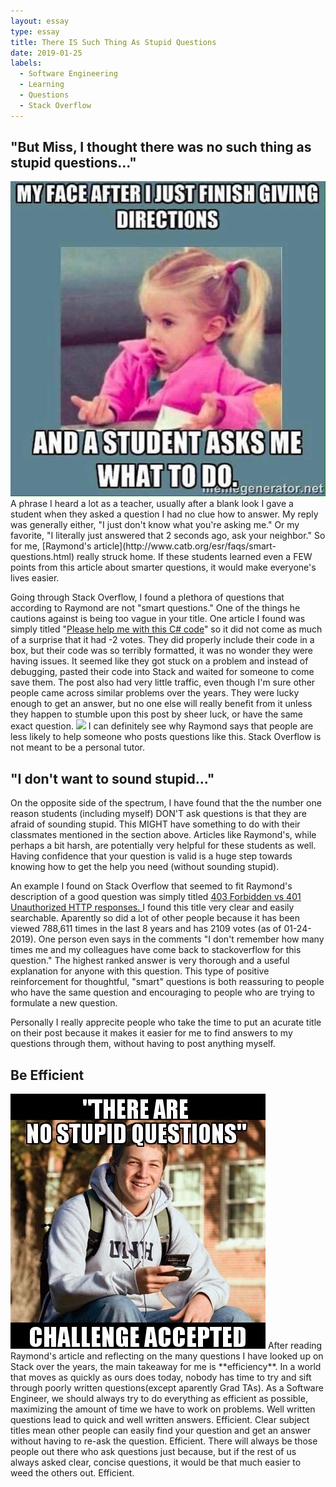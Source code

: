 ```yaml
---
layout: essay
type: essay
title: There IS Such Thing As Stupid Questions
date: 2019-01-25
labels:
  - Software Engineering
  - Learning
  - Questions
  - Stack Overflow
--- 
```


## \"But Miss, I thought there was no such thing as stupid questions...\"
<img class="ui small left rounded floated image" src="../images/Teacher-direction-to-students.jpg">
A phrase I heard a lot as a teacher, usually after a blank look I gave a student when they asked a question I had no clue how to answer.  My reply was generally either, "I just don't know what you're asking me." Or my favorite, "I literally just answered that 2 seconds ago, ask your neighbor."  So for me, [Raymond's article](http://www.catb.org/esr/faqs/smart-questions.html) really struck home.  If these students learned even a FEW points from this article about smarter questions, it would make everyone's lives easier.

Going through Stack Overflow, I found a plethora of questions that according to Raymond are not "smart questions."  One of the things he cautions against is being too vague in your title.  One article I found was simply titled \"[Please help me with this C# code](https://stackoverflow.com/questions/16509390/please-help-me-with-this-c-sharp-code)\" so it did not come as much of a surprise that it had -2 votes.  They did properly include their code in a box, but their code was so terribly formatted, it was no wonder they were having issues.  It seemed like they got stuck on a problem and instead of debugging, pasted their code into Stack and waited for someone to come save them.  The post also had very little traffic, even though I'm sure other people came across similar problems over the years.  They were lucky enough to get an answer, but no one else will really benefit from it unless they happen to stumble upon this post by sheer luck, or have the same exact question.
<img class="ui small right rounded floated image" src="https://media.giphy.com/media/3o7qDJgWwTgE50v91S/giphy.gif">
I can definitely see why Raymond says that people are less likely to help someone who posts questions like this.  Stack Overflow is not meant to be a personal tutor.

## \"I don't want to sound stupid...\"
On the opposite side of the spectrum, I have found that the the number one reason students (including myself) DON'T ask questions is that they are afraid of sounding stupid.  This MIGHT have something to do with their classmates mentioned in the section above.  Articles like Raymond's, while perhaps a bit harsh, are potentially very helpful for these students as well.  Having confidence that your question is valid is a huge step towards knowing how to get the help you need (without sounding stupid).

An example I found on Stack Overflow that seemed to fit Raymond's description of a good question was simply titled [403 Forbidden vs 401 Unauthorized HTTP responses.
](https://stackoverflow.com/questions/3297048/403-forbidden-vs-401-unauthorized-http-responses/6937030#6937030)  I found this title very clear and easily searchable.  Aparently so did a lot of other people because it has been viewed 788,611 times in the last 8 years and has 2109 votes (as of 01-24-2019).  One person even says in the comments \"I don't remember how many times me and my colleagues have come back to stackoverflow for this question.\" The highest ranked answer is very thorough and a useful explanation for anyone with this question.  This type of positive reinforcement for thoughtful, "smart" questions is both reassuring to people who have the same question and encouraging to people who are trying to formulate a new question.

Personally I really apprecite people who take the time to put an acurate title on their post because it makes it easier for me to find answers to my questions through them, without having to post anything myself.

## Be Efficient
<img class="ui small left rounded floated image" src="../images/stupid-question-challenge.jpg">
After reading Raymond's article and reflecting on the many questions I have looked up on Stack over the years, the main takeaway for me is **efficiency**.  In a world that moves as quickly as ours does today, nobody has time to try and sift through poorly written questions(except aparently Grad TAs).  As a Software Engineer, we should always try to do everything as efficient as possible, maximizing the amount of time we have to work on problems.  
Well written questions lead to quick and well written answers.  Efficient.  
Clear subject titles mean other people can easily find your question and get an answer without having to re-ask the question.  Efficient.  
There will always be those people out there who ask questions just because, but if the rest of us always asked clear, concise questions, it would be that much easier to weed the others out.  Efficient.





